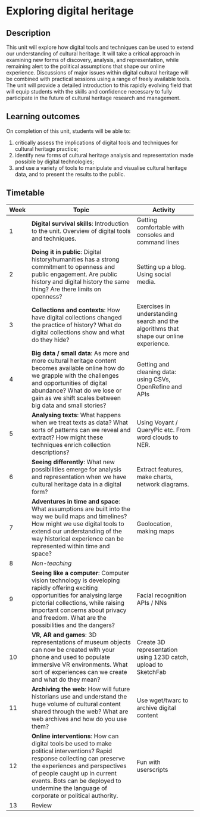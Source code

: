 # Exploring digital heritage

## Description
This unit will explore how digital tools and techniques can be used to extend our understanding of cultural heritage. It will take a critical approach in examining new forms of discovery, analysis, and representation, while remaining alert to the political assumptions that shape our online experience. Discussions of major issues within digital cultural heritage will be combined with practical sessions using a range of freely available tools. The unit will provide a detailed introduction to this rapidly evolving field that will equip students with the skills and confidence necessary to fully participate in the future of cultural heritage research and management. 

## Learning outcomes

On completion of this unit, students will be able to:

1. critically assess the implications of digital tools and techniques for cultural heritage practice;
2. identify new forms of cultural heritage analysis and representation made possible by digital technologies;
3. and use a variety of tools to manipulate and visualise cultural heritage data, and to present the results to the public.

## Timetable

| Week  | Topic | Activity |
| ----- | ----- | ----- |
| 1  | **Digital survival skills**: Introduction to the unit. Overview of digital tools and techniques. | Getting comfortable with consoles and command lines |
| 2 | **Doing it in public**: Digital history/humanities has a strong commitment to openness and public engagement. Are public history and digital history the same thing? Are there				 limits on openness?  | Setting up a blog. Using social media. |
| 3 | **Collections and contexts**: How have digital collections changed the practice of history? What do digital collections show and what do they hide? | Exercises in understanding search and the algorithms that shape our online experience. |
| 4  | **Big data / small data**: As more and more cultural heritage content becomes available online how do we grapple with the challenges and opportunities of digital abundance? What do we lose or gain as we shift scales between big data and small stories? | Getting and cleaning data: using CSVs, OpenRefine and APIs |
| 5  | **Analysing texts**: What happens when we treat texts as data? What sorts of patterns can we reveal and extract? How might these techniques enrich collection descriptions? | Using Voyant / QueryPic etc. From word clouds to NER. |
| 6  | **Seeing differently**: What new possibilities emerge for analysis and representation when we have cultural heritage data in a digital form?  | Extract features, make charts, network diagrams. |
| 7  | **Adventures in time and space**: What assumptions are built into the way we build maps and timelines? How might we use digital tools to extend our understanding of the way historical experience can be represented within time and space? | Geolocation, making maps |
| 8  | *Non-teaching*  |  |
| 9  | **Seeing like a computer**: Computer vision technology is developing rapidly offering exciting opportunities for analysing large pictorial collections, while raising important concerns about privacy and freedom. What are the possibilities and the dangers? | Facial recognition APIs / NNs |
| 10  | **VR, AR and games**: 3D representations of museum objects can now be created with your phone and used to populate immersive VR environments. What sort of experiences can we create and what do they mean? | Create 3D representation using 123D catch, upload to SketchFab |
| 11  | **Archiving the web**: How will future historians use and understand the huge volume of cultural content shared through the web? What are web archives and how do you use them?  | Use wget/twarc to archive digital content |
| 12  | **Online interventions**: How can digital tools be used to make political interventions? Rapid response collecting can preserve the experiences and perspectives of people caught up in current events. Bots can be deployed to undermine the language of corporate or political authority. | Fun with userscripts |
| 13  | Review |  |